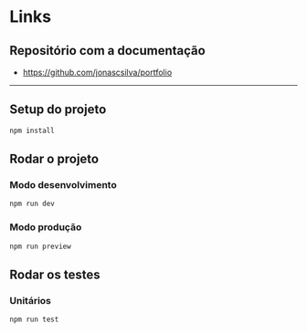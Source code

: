 # Links

## Repositório com a documentação

- https://github.com/jonascsilva/portfolio

---

## Setup do projeto

```bash
npm install
```

## Rodar o projeto

### Modo desenvolvimento

```bash
npm run dev
```

### Modo produção

```bash
npm run preview
```

## Rodar os testes

### Unitários

```bash
npm run test
```
